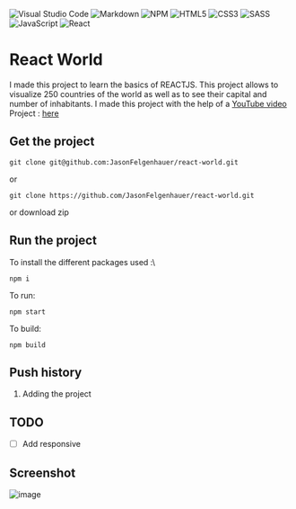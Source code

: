 ![Visual Studio Code](https://img.shields.io/badge/Visual%20Studio%20Code-0078d7.svg?style=for-the-badge&logo=visual-studio-code&logoColor=white) ![Markdown](https://img.shields.io/badge/markdown-%23000000.svg?style=for-the-badge&logo=markdown&logoColor=white) ![NPM](https://img.shields.io/badge/NPM-%23000000.svg?style=for-the-badge&logo=npm&logoColor=white) ![HTML5](https://img.shields.io/badge/html5-%23E34F26.svg?style=for-the-badge&logo=html5&logoColor=white) ![CSS3](https://img.shields.io/badge/css3-%231572B6.svg?style=for-the-badge&logo=css3&logoColor=white) ![SASS](https://img.shields.io/badge/SASS-hotpink.svg?style=for-the-badge&logo=SASS&logoColor=white) ![JavaScript](https://img.shields.io/badge/javascript-%23323330.svg?style=for-the-badge&logo=javascript&logoColor=%23F7DF1E) ![React](https://img.shields.io/badge/react-%2320232a.svg?style=for-the-badge&logo=react&logoColor=%2361DAFB)

# React World

I made this project to learn the basics of REACTJS. This project allows to visualize 250 countries of the world as well as to see their capital and number of inhabitants. I made this project with the help of a [YouTube video](https://www.youtube.com/watch?v=f0X1Tl8aHtA)
Project : [here](https://react-world.jason-fel.be)

## Get the project

```
git clone git@github.com:JasonFelgenhauer/react-world.git
```

or

```
git clone https://github.com/JasonFelgenhauer/react-world.git
```

or download zip

## Run the project

To install the different packages used :\

```
npm i
```

To run:

```
npm start
```

To build:

```
npm build
```

## Push history

1. Adding the project

## TODO

-   [ ] Add responsive

## Screenshot

![image](http://pics.jason-fel.be/uploads/1648320905image_2022-03-26_195503.png)
